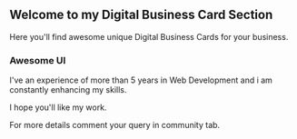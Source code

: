 ## Welcome to my Digital Business Card Section

Here you'll find awesome unique Digital Business Cards for your business.

### Awesome UI

I've an experience of more than 5 years in Web Development and i am constantly enhancing my skills.

I hope you'll like my work.

For more details comment your query in community tab.
